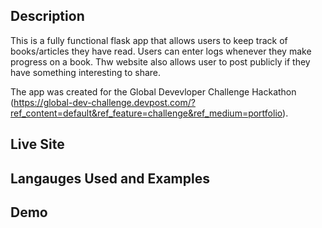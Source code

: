 **Description**
---
This is a fully functional flask app that allows users to keep track of books/articles they have read. Users can enter logs whenever they make progress on a book. Thw website also allows user to post publicly if they have something interesting to share.



The app was created for the Global Devevloper Challenge Hackathon (https://global-dev-challenge.devpost.com/?ref_content=default&ref_feature=challenge&ref_medium=portfolio).

**Live Site**
---

**Langauges Used and Examples**
---

**Demo**
---

